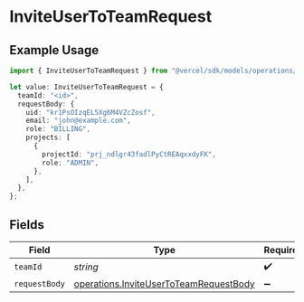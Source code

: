 # InviteUserToTeamRequest

## Example Usage

```typescript
import { InviteUserToTeamRequest } from "@vercel/sdk/models/operations/inviteusertoteam.js";

let value: InviteUserToTeamRequest = {
  teamId: "<id>",
  requestBody: {
    uid: "kr1PsOIzqEL5Xg6M4VZcZosf",
    email: "john@example.com",
    role: "BILLING",
    projects: [
      {
        projectId: "prj_ndlgr43fadlPyCtREAqxxdyFK",
        role: "ADMIN",
      },
    ],
  },
};
```

## Fields

| Field                                                                                            | Type                                                                                             | Required                                                                                         | Description                                                                                      |
| ------------------------------------------------------------------------------------------------ | ------------------------------------------------------------------------------------------------ | ------------------------------------------------------------------------------------------------ | ------------------------------------------------------------------------------------------------ |
| `teamId`                                                                                         | *string*                                                                                         | :heavy_check_mark:                                                                               | N/A                                                                                              |
| `requestBody`                                                                                    | [operations.InviteUserToTeamRequestBody](../../models/operations/inviteusertoteamrequestbody.md) | :heavy_minus_sign:                                                                               | N/A                                                                                              |